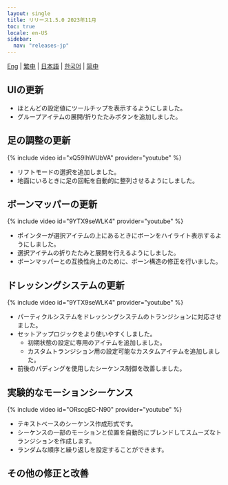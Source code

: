 ```yaml
---
layout: single
title: リリース1.5.0 2023年11月
toc: true
locale: en-US
sidebar:
  nav: "releases-jp"
---
```

[Eng](/dancexr/releases/1.5.0) | [繁中](/tw/dancexr/releases/1.5.0) | [日本語](/jp/dancexr/releases/1.5.0) | [한국어](/kr/dancexr/releases/1.5.0) | [简中](/zh/dancexr/releases/1.5.0)

## UIの更新
* ほとんどの設定値にツールチップを表示するようにしました。
* グループアイテムの展開/折りたたみボタンを追加しました。

## 足の調整の更新
{% include video id="xQ59IhWUbVA" provider="youtube" %}
* リフトモードの選択を追加しました。
* 地面にいるときに足の回転を自動的に整列させるようにしました。

## ボーンマッパーの更新
{% include video id="9YTX9seWLK4" provider="youtube" %}
* ポインターが選択アイテムの上にあるときにボーンをハイライト表示するようにしました。
* 選択アイテムの折りたたみと展開を行えるようにしました。
* ボーンマッパーとの互換性向上のために、ボーン構造の修正を行いました。

## ドレッシングシステムの更新
{% include video id="9YTX9seWLK4" provider="youtube" %}
* パーティクルシステムをドレッシングシステムのトランジションに対応させました。
* セットアップロジックをより使いやすくしました。
    * 初期状態の設定に専用のアイテムを追加しました。
    * カスタムトランジション用の設定可能なカスタムアイテムを追加しました。
* 前後のパディングを使用したシーケンス制御を改善しました。

## 実験的なモーションシーケンス
{% include video id="ORscgEC-N90" provider="youtube" %}
* テキストベースのシーケンス作成形式です。
* シーケンスの一部のモーションと位置を自動的にブレンドしてスムーズなトランジションを作成します。
* ランダムな順序と繰り返しを設定することができます。

## その他の修正と改善